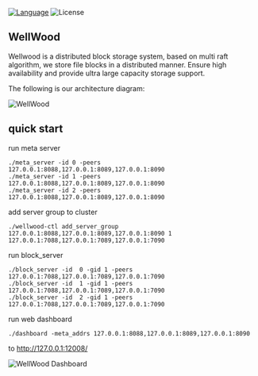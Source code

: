[![Language](https://img.shields.io/badge/Language-Go-blue.svg)](https://golang.org/)
![License](https://img.shields.io/badge/license-Apache-blue.svg)

## WellWood

Wellwood is a distributed block storage system, based on multi raft algorithm, we store file blocks in a distributed manner. Ensure high availability and provide ultra large capacity storage support.

The following is our architecture diagram:

![WellWood](https://cdn.nlark.com/yuque/0/2022/png/29306112/1656687604705-cefdbe9e-3242-4173-871f-fdb11fcacd83.png)

## quick start

run meta server
```
./meta_server -id 0 -peers 127.0.0.1:8088,127.0.0.1:8089,127.0.0.1:8090
./meta_server -id 1 -peers 127.0.0.1:8088,127.0.0.1:8089,127.0.0.1:8090
./meta_server -id 2 -peers 127.0.0.1:8088,127.0.0.1:8089,127.0.0.1:8090
```

add server group to cluster

```
./wellwood-ctl add_server_group 127.0.0.1:8088,127.0.0.1:8089,127.0.0.1:8090 1 127.0.0.1:7088,127.0.0.1:7089,127.0.0.1:7090
```

run block_server
```
./block_server -id  0 -gid 1 -peers 127.0.0.1:7088,127.0.0.1:7089,127.0.0.1:7090
./block_server -id  1 -gid 1 -peers 127.0.0.1:7088,127.0.0.1:7089,127.0.0.1:7090
./block_server -id  2 -gid 1 -peers 127.0.0.1:7088,127.0.0.1:7089,127.0.0.1:7090
```

run web dashboard
```
./dashboard -meta_addrs 127.0.0.1:8088,127.0.0.1:8089,127.0.0.1:8090
```

to http://127.0.0.1:12008/ 

![WellWood Dashboard](https://cdn.nlark.com/yuque/0/2022/png/29306112/1660487200803-cd19187a-19a1-4e57-8417-71e84388a693.png)

